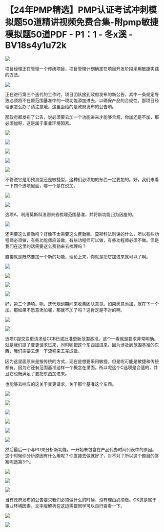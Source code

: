 # 【24年PMP精选】PMP认证考试冲刺模拟题50道精讲视频免费合集-附pmp敏捷模拟题50道PDF - P1：1 - 冬x溪 - BV18s4y1u72k

![](img/819f4afb1b3f7be546ee8a68a2ccf92b_0.png)

项目经理正在管理一个传统项目，项目管理计划确定在项目开发阶段采用敏捷实践的方法。

![](img/819f4afb1b3f7be546ee8a68a2ccf92b_2.png)

正在进行第三个迭代的工作时，项目团队接到政府发布的新公告，其中一条规定导致必须将不在原范围基准中的一项功能添加进去，以确保产品的合规性。那项目经理该怎么办？请注意哦，这里面给的是政府发布的公告哟。

那政府都发布了公告，说必须要去加一个功能进来才能够合规，你加还是不加，那必须加呀，这是属于事业环境因素。



![](img/819f4afb1b3f7be546ee8a68a2ccf92b_4.png)

![](img/819f4afb1b3f7be546ee8a68a2ccf92b_5.png)

![](img/819f4afb1b3f7be546ee8a68a2ccf92b_6.png)

![](img/819f4afb1b3f7be546ee8a68a2ccf92b_7.png)

![](img/819f4afb1b3f7be546ee8a68a2ccf92b_8.png)

不管说它是用预测型还是敏捷型，这种们必须加的东西一定要加的。好，我们来看一下四个选项里面，哪一个是在说加。



![](img/819f4afb1b3f7be546ee8a68a2ccf92b_10.png)

![](img/819f4afb1b3f7be546ee8a68a2ccf92b_11.png)

选项A，利用莫斯科法则来去梳理范围基准，并将新功能归为因座的。

![](img/819f4afb1b3f7be546ee8a68a2ccf92b_13.png)

还需要这么费劲吗？好像不太需要这么费劲嘛。莫斯科法则讲的什么，所以有些功程师必须做，有些功能师应该做，有些功程师可以做，有些功程师必须不做。但是我们在这里的话需要这么费劲来去梳理吗？

直接就是既然要加一个新的功能，理论上来，你就是把它加进来就可以了啊。

![](img/819f4afb1b3f7be546ee8a68a2ccf92b_15.png)

![](img/819f4afb1b3f7be546ee8a68a2ccf92b_16.png)

![](img/819f4afb1b3f7be546ee8a68a2ccf92b_17.png)

![](img/819f4afb1b3f7be546ee8a68a2ccf92b_18.png)

好，第二个选项。呃，迭代规划期间来收集团队意见。如果愿意添加，就在下一个加。那如果不愿意添加呢，那就不加了吗？这肯定是不对的啊。



![](img/819f4afb1b3f7be546ee8a68a2ccf92b_20.png)

![](img/819f4afb1b3f7be546ee8a68a2ccf92b_21.png)

选项C提交变更请求给CCB已或批准更新范围基准。这个一看就是要求非常明确。就是我们提了变更请求过来，同时呢把这个东西加进来。因为涉及到范围基准的东西，我们需要去走一下流程来去完成做。

因为这里面原来是按传统的方式，现在是想要采用敏捷。但是呢可能是敏捷和传统都有。因为它还有范围基准这样一个概念在里面。所以呢这个C选项是合适的，并且它也既满足了要把东西加进来。

也能够去响应的这关于变更请求，关于那个基准这个东西。

![](img/819f4afb1b3f7be546ee8a68a2ccf92b_23.png)

![](img/819f4afb1b3f7be546ee8a68a2ccf92b_24.png)

![](img/819f4afb1b3f7be546ee8a68a2ccf92b_25.png)

![](img/819f4afb1b3f7be546ee8a68a2ccf92b_26.png)

![](img/819f4afb1b3f7be546ee8a68a2ccf92b_27.png)

![](img/819f4afb1b3f7be546ee8a68a2ccf92b_28.png)

然后最后一个与PO来分析新功能，一开始未包含在产品代办时间列表中的原因。这个时候你分析原因有什么用呢？你直接去做就好了，对不对？所以这个题目的答案呢选第3个。



![](img/819f4afb1b3f7be546ee8a68a2ccf92b_30.png)

![](img/819f4afb1b3f7be546ee8a68a2ccf92b_31.png)

![](img/819f4afb1b3f7be546ee8a68a2ccf92b_32.png)

当有政府发布的公告要求我们必须做什么的时候，没有理由必须做。OK这是属于事业环境因素。文字版解析在这边需要同学可以自行查看一下。



![](img/819f4afb1b3f7be546ee8a68a2ccf92b_34.png)

![](img/819f4afb1b3f7be546ee8a68a2ccf92b_35.png)